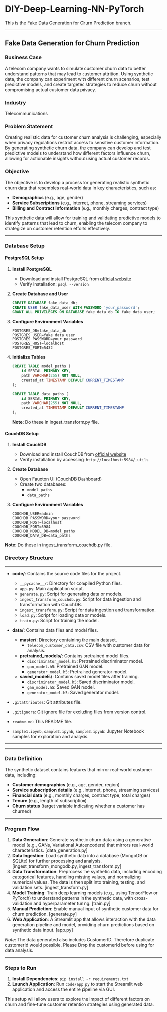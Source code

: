 # DIY-Deep-Learning-NN-PyTorch

This is the Fake Data Generation for Churn Prediction branch.

---

## Fake Data Generation for Churn Prediction

### Business Case

A telecom company wants to simulate customer churn data to better understand patterns that may lead to customer attrition. Using synthetic data, the company can experiment with different churn scenarios, test predictive models, and create targeted strategies to reduce churn without compromising actual customer data privacy.

### Industry
Telecommunications

### Problem Statement

Creating realistic data for customer churn analysis is challenging, especially when privacy regulations restrict access to sensitive customer information. By generating synthetic churn data, the company can develop and test predictive models to understand how different factors influence churn, allowing for actionable insights without using actual customer records.

### Objective

The objective is to develop a process for generating realistic synthetic churn data that resembles real-world data in key characteristics, such as:

- **Demographics** (e.g., age, gender)
- **Service Subscriptions** (e.g., internet, phone, streaming services)
- **Billing and Contract Information** (e.g., monthly charges, contract type)

This synthetic data will allow for training and validating predictive models to identify patterns that lead to churn, enabling the telecom company to strategize on customer retention efforts effectively.

---

### Database Setup

#### PostgreSQL Setup

1. **Install PostgreSQL**
   - Download and install PostgreSQL from [official website](https://www.postgresql.org/download/)
   - Verify installation: `psql --version`

2. **Create Database and User**
   ```sql
   CREATE DATABASE fake_data_db;
   CREATE USER fake_data_user WITH PASSWORD 'your_password';
   GRANT ALL PRIVILEGES ON DATABASE fake_data_db TO fake_data_user;
   ```

3. **Configure Environment Variables**
   ```
   POSTGRES_DB=fake_data_db
   POSTGRES_USER=fake_data_user
   POSTGRES_PASSWORD=your_password
   POSTGRES_HOST=localhost
   POSTGRES_PORT=5432
   ```

4. **Initialize Tables**
   ```sql
   CREATE TABLE model_paths (
       id SERIAL PRIMARY KEY,
       path VARCHAR(255) NOT NULL,
       created_at TIMESTAMP DEFAULT CURRENT_TIMESTAMP
   );

   CREATE TABLE data_paths (
       id SERIAL PRIMARY KEY,
       path VARCHAR(255) NOT NULL,
       created_at TIMESTAMP DEFAULT CURRENT_TIMESTAMP
   );
   ```

   **Note**: Do these in ingest_transform.py file.

#### CouchDB Setup

1. **Install CouchDB**
   - Download and install CouchDB from [official website](https://couchdb.apache.org/#download)
   - Verify installation by accessing: `http://localhost:5984/_utils`

2. **Create Database**
   - Open Fauxton UI (CouchDB Dashboard)
   - Create two databases:
     - `model_paths`
     - `data_paths`

3. **Configure Environment Variables**
   ```
   COUCHDB_USER=admin
   COUCHDB_PASSWORD=your_password
   COUCHDB_HOST=localhost
   COUCHDB_PORT=5984
   COUCHDB_MODEL_DB=model_paths
   COUCHDB_DATA_DB=data_paths
   ```

  **Note**: Do these in ingest_transform_couchdb.py file.


### Directory Structure

---
- **code/**: Contains the source code files for the project.
  - `__pycache__/`: Directory for compiled Python files.
  - `app.py`: Main application script.
  - `generate.py`: Script for generating data or models.
  - `ingest_transform_couchdb.py`: Script for data ingestion and transformation with CouchDB.
  - `ingest_transform.py`: Script for data ingestion and transformation.
  - `load.py`: Script for loading data or models.
  - `train.py`: Script for training the model.

- **data/**: Contains data files and model files.
  - **master/**: Directory containing the main dataset.
    - `telecom_customer_data.csv`: CSV file with customer data for analysis.
  - **pretrained_models/**: Contains pretrained model files.
    - `discriminator_model.h5`: Pretrained discriminator model.
    - `gan_model.h5`: Pretrained GAN model.
    - `generator_model.h5`: Pretrained generator model.
  - **saved_models/**: Contains saved model files after training.
    - `discriminator_model.h5`: Saved discriminator model.
    - `gan_model.h5`: Saved GAN model.
    - `generator_model.h5`: Saved generator model.

- `.gitattributes`: Git attributes file.
- `.gitignore`: Git ignore file for excluding files from version control.
- `readme.md`: This README file.
- `sample1.ipynb`, `sample2.ipynb`, `sample3.ipynb`: Jupyter Notebook samples for exploration and analysis.

---



---

### Data Definition

The synthetic dataset contains features that mirror real-world customer data, including:

- **Customer demographics** (e.g., age, gender, region)
- **Service subscription details** (e.g., internet, phone, streaming services)
- **Financial data** (e.g., monthly charges, contract type, total charges)
- **Tenure** (e.g., length of subscription)
- **Churn status** (target variable indicating whether a customer has churned)

---

### Program Flow

1. **Data Generation**: Generate synthetic churn data using a generative model (e.g., GANs, Variational Autoencoders) that mirrors real-world characteristics. [data_generation.py]
2. **Data Ingestion**: Load synthetic data into a database (MongoDB or SQLite) for further processing and analysis. [ingest_transform_mongodb.py, ingest_transform.py]
3. **Data Transformation**: Preprocess the synthetic data, including encoding categorical features, handling missing values, and normalizing numerical values. The data is then split into training, testing, and validation sets. [ingest_transform.py]
4. **Model Training**: Train deep learning models (e.g., using TensorFlow or PyTorch) to understand patterns in the synthetic data, with cross-validation and hyperparameter tuning. [train.py]
5. **Manual Prediction**: Enable manual input of synthetic customer data for churn prediction. [generate.py]
6. **Web Application**: A Streamlit app that allows interaction with the data generation pipeline and model, providing churn predictions based on synthetic data input. [app.py]

*Note*: The data generated also includes CustomerID. Therefore duplicate customerId would possible. Please Drop the customerId before using for data analysis.

---

### Steps to Run

1. **Install Dependencies**: `pip install -r requirements.txt`
2. **Launch Application**: Run `code/app.py` to start the Streamlit web application and access the entire pipeline via GUI. 

This setup will allow users to explore the impact of different factors on churn and fine-tune customer retention strategies using generated data.
